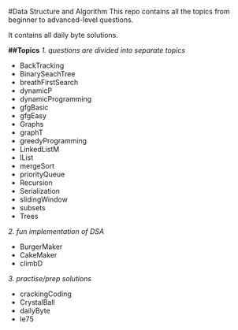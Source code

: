 #Data Structure and Algorithm
This repo contains all the topics from beginner to advanced-level questions.

It contains all daily byte solutions.

**##Topics**
*1. questions are divided into separate topics*
- BackTracking
- BinarySeachTree
- breathFirstSearch
- dynamicP
- dynamicProgramming
- gfgBasic
- gfgEasy
- Graphs
- graphT
- greedyProgramming
- LinkedListM
- lList
- mergeSort
- priorityQueue
- Recursion
- Serialization
- slidingWindow
- subsets
- Trees

*2. fun implementation of DSA*
- BurgerMaker
- CakeMaker
- climbD

*3. practise/prep solutions*
- crackingCoding
- CrystalBall
- dailyByte
- le75
